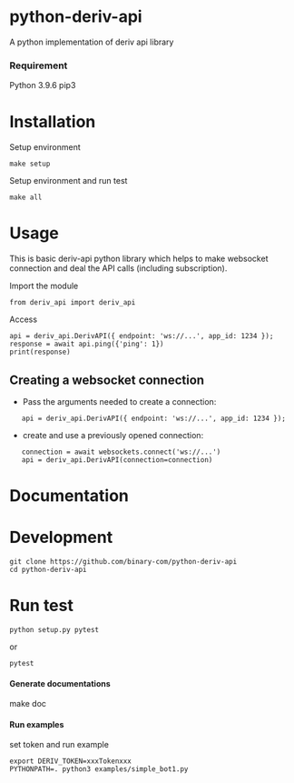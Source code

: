 # python-deriv-api
A python implementation of deriv api library

### Requirement
Python 3.9.6
pip3
# Installation

Setup environment
```
make setup
```

Setup environment and run test
```
make all
```
# Usage
This is basic deriv-api python library which helps to make websocket connection and
deal the API calls (including subscription).

Import the module

```
from deriv_api import deriv_api
```

Access 

```
api = deriv_api.DerivAPI({ endpoint: 'ws://...', app_id: 1234 });
response = await api.ping({'ping': 1})
print(response) 
```

## Creating a websocket connection
- Pass the arguments needed to create a connection:
```
   api = deriv_api.DerivAPI({ endpoint: 'ws://...', app_id: 1234 });
```

- create and use a previously opened connection:
```
   connection = await websockets.connect('ws://...')
   api = deriv_api.DerivAPI(connection=connection)
```

# Documentation

# Development
```
git clone https://github.com/binary-com/python-deriv-api
cd python-deriv-api
```

# Run test

```
python setup.py pytest
```

or

```
pytest
```

#### Generate documentations

make doc

#### Run examples

set token and run example

```
export DERIV_TOKEN=xxxTokenxxx
PYTHONPATH=. python3 examples/simple_bot1.py
```
